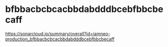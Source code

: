 # bfbbacbcbcacbbdabdddbcebfbbcbecaff
https://sonarcloud.io/summary/overall?id=iamneo-production_bfbbacbcbcacbbdabdddbcebfbbcbecaff
